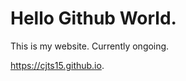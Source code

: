 <h1>Hello Github World.</h1>

This is my website. Currently ongoing.

<a href="https://cjts15.github.io" target="blank">https://cjts15.github.io</a>.
